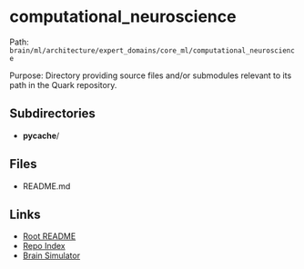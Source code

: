 # computational_neuroscience

Path: `brain/ml/architecture/expert_domains/core_ml/computational_neuroscience`

Purpose: Directory providing source files and/or submodules relevant to its path in the Quark repository.

## Subdirectories
- __pycache__/

## Files
- README.md

## Links
- [Root README](../../../../../README.md)
- [Repo Index](../../../../../repo_index.json)
- [Brain Simulator](../../../../../brain/architecture/brain_simulator.py)
